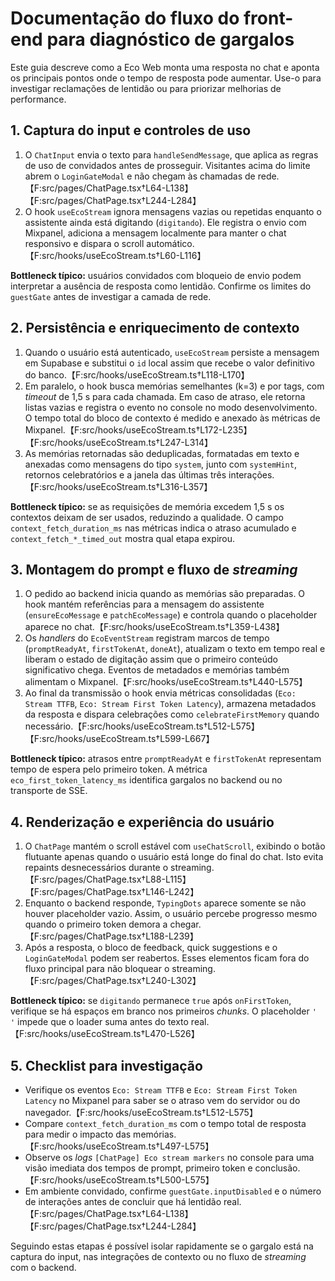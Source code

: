 # Documentação do fluxo do front-end para diagnóstico de gargalos

Este guia descreve como a Eco Web monta uma resposta no chat e aponta os principais pontos
onde o tempo de resposta pode aumentar. Use-o para investigar reclamações de lentidão ou
para priorizar melhorias de performance.

## 1. Captura do input e controles de uso

1. O `ChatInput` envia o texto para `handleSendMessage`, que aplica as regras de uso de
   convidados antes de prosseguir. Visitantes acima do limite abrem o `LoginGateModal`
   e não chegam às chamadas de rede.【F:src/pages/ChatPage.tsx†L64-L138】【F:src/pages/ChatPage.tsx†L244-L284】
2. O hook `useEcoStream` ignora mensagens vazias ou repetidas enquanto o assistente ainda
   está digitando (`digitando`). Ele registra o envio com Mixpanel, adiciona a mensagem
   localmente para manter o chat responsivo e dispara o scroll automático.【F:src/hooks/useEcoStream.ts†L60-L116】

**Bottleneck típico:** usuários convidados com bloqueio de envio podem interpretar a ausência
   de resposta como lentidão. Confirme os limites do `guestGate` antes de investigar a camada
   de rede.

## 2. Persistência e enriquecimento de contexto

1. Quando o usuário está autenticado, `useEcoStream` persiste a mensagem em Supabase e
   substitui o `id` local assim que recebe o valor definitivo do banco.【F:src/hooks/useEcoStream.ts†L118-L170】
2. Em paralelo, o hook busca memórias semelhantes (k=3) e por tags, com _timeout_ de 1,5 s
   para cada chamada. Em caso de atraso, ele retorna listas vazias e registra o evento no
   console no modo desenvolvimento. O tempo total do bloco de contexto é medido e anexado às
   métricas de Mixpanel.【F:src/hooks/useEcoStream.ts†L172-L235】【F:src/hooks/useEcoStream.ts†L247-L314】
3. As memórias retornadas são deduplicadas, formatadas em texto e anexadas como mensagens do
   tipo `system`, junto com `systemHint`, retornos celebratórios e a janela das últimas três
   interações.【F:src/hooks/useEcoStream.ts†L316-L357】

**Bottleneck típico:** se as requisições de memória excedem 1,5 s os contextos deixam de ser
   usados, reduzindo a qualidade. O campo `context_fetch_duration_ms` nas métricas indica o
   atraso acumulado e `context_fetch_*_timed_out` mostra qual etapa expirou.

## 3. Montagem do prompt e fluxo de _streaming_

1. O pedido ao backend inicia quando as memórias são preparadas. O hook mantém referências
   para a mensagem do assistente (`ensureEcoMessage` e `patchEcoMessage`) e controla quando
   o placeholder aparece no chat.【F:src/hooks/useEcoStream.ts†L359-L438】
2. Os _handlers_ do `EcoEventStream` registram marcos de tempo (`promptReadyAt`, `firstTokenAt`,
   `doneAt`), atualizam o texto em tempo real e liberam o estado de digitação assim que o
   primeiro conteúdo significativo chega. Eventos de metadados e memórias também alimentam o
   Mixpanel.【F:src/hooks/useEcoStream.ts†L440-L575】
3. Ao final da transmissão o hook envia métricas consolidadas (`Eco: Stream TTFB`,
   `Eco: Stream First Token Latency`), armazena metadados da resposta e dispara celebrações
   como `celebrateFirstMemory` quando necessário.【F:src/hooks/useEcoStream.ts†L512-L575】【F:src/hooks/useEcoStream.ts†L599-L667】

**Bottleneck típico:** atrasos entre `promptReadyAt` e `firstTokenAt` representam tempo de
   espera pelo primeiro token. A métrica `eco_first_token_latency_ms` identifica gargalos no
   backend ou no transporte de SSE.

## 4. Renderização e experiência do usuário

1. O `ChatPage` mantém o scroll estável com `useChatScroll`, exibindo o botão flutuante
   apenas quando o usuário está longe do final do chat. Isto evita repaints desnecessários
   durante o streaming.【F:src/pages/ChatPage.tsx†L88-L115】【F:src/pages/ChatPage.tsx†L146-L242】
2. Enquanto o backend responde, `TypingDots` aparece somente se não houver placeholder vazio.
   Assim, o usuário percebe progresso mesmo quando o primeiro token demora a chegar.【F:src/pages/ChatPage.tsx†L188-L239】
3. Após a resposta, o bloco de feedback, quick suggestions e o `LoginGateModal` podem ser
   reabertos. Esses elementos ficam fora do fluxo principal para não bloquear o streaming.【F:src/pages/ChatPage.tsx†L240-L302】

**Bottleneck típico:** se `digitando` permanece `true` após `onFirstToken`, verifique se há
   espaços em branco nos primeiros _chunks_. O placeholder `' '` impede que o loader suma antes
do texto real.【F:src/hooks/useEcoStream.ts†L470-L526】

## 5. Checklist para investigação

- Verifique os eventos `Eco: Stream TTFB` e `Eco: Stream First Token Latency` no Mixpanel para
  saber se o atraso vem do servidor ou do navegador.【F:src/hooks/useEcoStream.ts†L512-L575】
- Compare `context_fetch_duration_ms` com o tempo total de resposta para medir o impacto das
  memórias.【F:src/hooks/useEcoStream.ts†L497-L575】
- Observe os _logs_ `[ChatPage] Eco stream markers` no console para uma visão imediata dos
  tempos de prompt, primeiro token e conclusão.【F:src/hooks/useEcoStream.ts†L500-L575】
- Em ambiente convidado, confirme `guestGate.inputDisabled` e o número de interações antes
  de concluir que há lentidão real.【F:src/pages/ChatPage.tsx†L64-L138】【F:src/pages/ChatPage.tsx†L244-L284】

Seguindo estas etapas é possível isolar rapidamente se o gargalo está na captura do input,
nas integrações de contexto ou no fluxo de _streaming_ com o backend.

